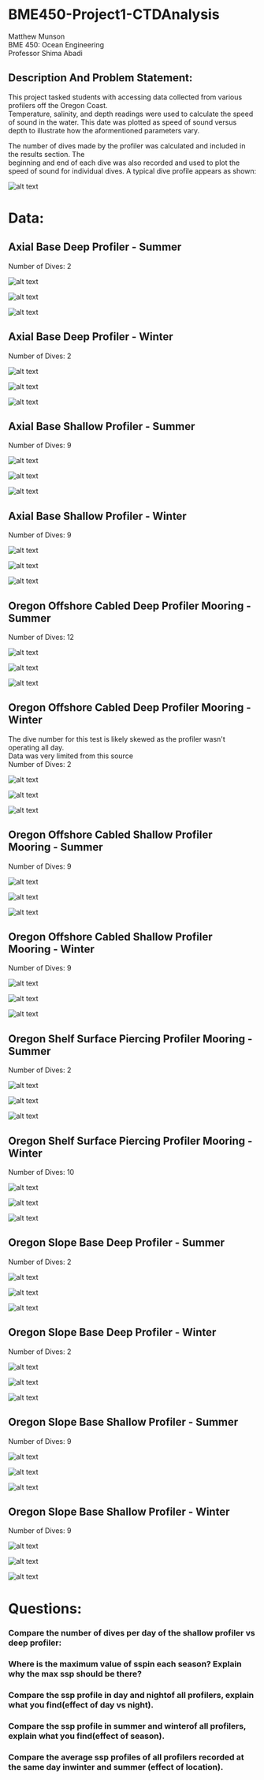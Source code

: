 # BME450-Project1-CTDAnalysis
Matthew Munson  
BME 450: Ocean Engineering  
Professor Shima Abadi

## Description And Problem Statement:
This project tasked students with accessing data collected from various profilers off the Oregon Coast.  
Temperature, salinity, and depth readings were used to calculate the speed of sound in the water. This
date was plotted as speed of sound versus depth to illustrate how the aformentioned parameters vary.  
  
The number of dives made by the profiler was calculated and included in the results section. The  
beginning and end of each dive was also recorded and used to plot the speed of sound for individual
dives. A typical dive profile appears as shown:

![alt text](https://github.com/mmunson2/BME450-Project1-CTDAnalysis/blob/master/Images/Sample_Dive_Depth_Profile.png "Sample Dive")

# Data:


## Axial Base Deep Profiler - Summer
Number of Dives:  2  

![alt text](https://github.com/mmunson2/BME450-Project1-CTDAnalysis/blob/master/Plots/Axial%20Base%20Deep%20Profiler%20-%20Summer%201.png "Plot")

![alt text](https://github.com/mmunson2/BME450-Project1-CTDAnalysis/blob/master/Plots/Axial%20Base%20Deep%20Profiler%20-%20Summer%202.png "Plot")

![alt text](https://github.com/mmunson2/BME450-Project1-CTDAnalysis/blob/master/Plots/Axial%20Base%20Deep%20Profiler%20-%20Summer%203.png "Plot")

## Axial Base Deep Profiler - Winter
Number of Dives:  2  

![alt text](https://github.com/mmunson2/BME450-Project1-CTDAnalysis/blob/master/Plots/Axial%20Base%20Deep%20Profiler%20-%20Winter%201.png "Plot")

![alt text](https://github.com/mmunson2/BME450-Project1-CTDAnalysis/blob/master/Plots/Axial%20Base%20Deep%20Profiler%20-%20Winter%202.png "Plot")

![alt text](https://github.com/mmunson2/BME450-Project1-CTDAnalysis/blob/master/Plots/Axial%20Base%20Deep%20Profiler%20-%20Winter%203.png "Plot")

## Axial Base Shallow Profiler - Summer
Number of Dives:  9  

![alt text](https://github.com/mmunson2/BME450-Project1-CTDAnalysis/blob/master/Plots/Axial%20Base%20Shallow%20Profiler%20-%20Summer%201.png "Plot")

![alt text](https://github.com/mmunson2/BME450-Project1-CTDAnalysis/blob/master/Plots/Axial%20Base%20Shallow%20Profiler%20-%20Summer%202.png "Plot")

![alt text](https://github.com/mmunson2/BME450-Project1-CTDAnalysis/blob/master/Plots/Axial%20Base%20Shallow%20Profiler%20-%20Summer%203.png "Plot")

## Axial Base Shallow Profiler - Winter
Number of Dives:  9  

![alt text](https://github.com/mmunson2/BME450-Project1-CTDAnalysis/blob/master/Plots/Axial%20Base%20Shallow%20Profiler%20-%20Winter%201.png "Plot")

![alt text](https://github.com/mmunson2/BME450-Project1-CTDAnalysis/blob/master/Plots/Axial%20Base%20Shallow%20Profiler%20-%20Winter%202.png "Plot")

![alt text](https://github.com/mmunson2/BME450-Project1-CTDAnalysis/blob/master/Plots/Oregon%20Offshore%20Cabled%20Deep%20Profiler%20Mooring%20-%20Winter%203.png "Plot")

## Oregon Offshore Cabled Deep Profiler Mooring - Summer
Number of Dives: 12  

![alt text](https://github.com/mmunson2/BME450-Project1-CTDAnalysis/blob/master/Plots/Oregon%20Offshore%20Cabled%20Deep%20Profiler%20Mooring%20-%20Summer%201.png "Plot")

![alt text](https://github.com/mmunson2/BME450-Project1-CTDAnalysis/blob/master/Plots/Oregon%20Offshore%20Cabled%20Deep%20Profiler%20Mooring%20-%20Summer%202.png "Plot")

![alt text](https://github.com/mmunson2/BME450-Project1-CTDAnalysis/blob/master/Plots/Oregon%20Offshore%20Cabled%20Deep%20Profiler%20Mooring%20-%20Summer%203.png "Plot")

## Oregon Offshore Cabled Deep Profiler Mooring - Winter
The dive number for this test is likely skewed as the profiler wasn't operating all day.  
Data was very limited from this source  
Number of Dives:  2  


![alt text](https://github.com/mmunson2/BME450-Project1-CTDAnalysis/blob/master/Plots/Oregon%20Offshore%20Cabled%20Deep%20Profiler%20Mooring%20-%20Winter%201.png "Plot")

![alt text](https://github.com/mmunson2/BME450-Project1-CTDAnalysis/blob/master/Plots/Oregon%20Offshore%20Cabled%20Deep%20Profiler%20Mooring%20-%20Winter%202.png "Plot")

![alt text](https://github.com/mmunson2/BME450-Project1-CTDAnalysis/blob/master/Plots/Oregon%20Offshore%20Cabled%20Deep%20Profiler%20Mooring%20-%20Winter%203.png "Plot")

## Oregon Offshore Cabled Shallow Profiler Mooring - Summer
Number of Dives:  9  

![alt text](https://github.com/mmunson2/BME450-Project1-CTDAnalysis/blob/master/Plots/Oregon%20Offshore%20Cabled%20Shallow%20Profiler%20Mooring%20-%20Summer%201.png "Plot")

![alt text](https://github.com/mmunson2/BME450-Project1-CTDAnalysis/blob/master/Plots/Oregon%20Offshore%20Cabled%20Shallow%20Profiler%20Mooring%20-%20Summer%202.png "Plot")

![alt text](https://github.com/mmunson2/BME450-Project1-CTDAnalysis/blob/master/Plots/Oregon%20Offshore%20Cabled%20Shallow%20Profiler%20Mooring%20-%20Summer%203.png "Plot")

## Oregon Offshore Cabled Shallow Profiler Mooring - Winter
Number of Dives:  9  


![alt text](https://github.com/mmunson2/BME450-Project1-CTDAnalysis/blob/master/Plots/Oregon%20Offshore%20Cabled%20Shallow%20Profiler%20Mooring%20-%20Winter%201.png "Plot")

![alt text](https://github.com/mmunson2/BME450-Project1-CTDAnalysis/blob/master/Plots/Oregon%20Offshore%20Cabled%20Shallow%20Profiler%20Mooring%20-%20Winter%202.png "Plot")

![alt text](https://github.com/mmunson2/BME450-Project1-CTDAnalysis/blob/master/Plots/Oregon%20Offshore%20Cabled%20Shallow%20Profiler%20Mooring%20-%20Winter%203.png "Plot")

## Oregon Shelf Surface Piercing Profiler Mooring - Summer
Number of Dives:  2  


![alt text](https://github.com/mmunson2/BME450-Project1-CTDAnalysis/blob/master/Plots/Oregon%20Shelf%20Surface%20Piercing%20Profiler%20Mooring%20-%20Summer%201.png "Plot")

![alt text](https://github.com/mmunson2/BME450-Project1-CTDAnalysis/blob/master/Plots/Oregon%20Shelf%20Surface%20Piercing%20Profiler%20Mooring%20-%20Summer%202.png "Plot")

![alt text](https://github.com/mmunson2/BME450-Project1-CTDAnalysis/blob/master/Plots/Oregon%20Shelf%20Surface%20Piercing%20Profiler%20Mooring%20-%20Summer%203.png "Plot")

## Oregon Shelf Surface Piercing Profiler Mooring - Winter
Number of Dives:  10  


![alt text](https://github.com/mmunson2/BME450-Project1-CTDAnalysis/blob/master/Plots/Oregon%20Shelf%20Surface%20Piercing%20Profiler%20Mooring%20-%20Winter%201.png "Plot")

![alt text](https://github.com/mmunson2/BME450-Project1-CTDAnalysis/blob/master/Plots/Oregon%20Shelf%20Surface%20Piercing%20Profiler%20Mooring%20-%20Winter%202.png "Plot")

![alt text](https://github.com/mmunson2/BME450-Project1-CTDAnalysis/blob/master/Plots/Oregon%20Shelf%20Surface%20Piercing%20Profiler%20Mooring%20-%20Winter%203.png "Plot")

## Oregon Slope Base Deep Profiler - Summer
Number of Dives:  2  

![alt text](https://github.com/mmunson2/BME450-Project1-CTDAnalysis/blob/master/Plots/Oregon%20Slope%20Base%20Deep%20Profiler%20-%20Summer%201.png "Plot")

![alt text](https://github.com/mmunson2/BME450-Project1-CTDAnalysis/blob/master/Plots/Oregon%20Slope%20Base%20Deep%20Profiler%20-%20Summer%202.png "Plot")

![alt text](https://github.com/mmunson2/BME450-Project1-CTDAnalysis/blob/master/Plots/Oregon%20Slope%20Base%20Deep%20Profiler%20-%20Summer%203.png "Plot")

## Oregon Slope Base Deep Profiler - Winter
Number of Dives:  2  

![alt text](https://github.com/mmunson2/BME450-Project1-CTDAnalysis/blob/master/Plots/Oregon%20Slope%20Base%20Deep%20Profiler%20-%20Winter%201.png "Plot")

![alt text](https://github.com/mmunson2/BME450-Project1-CTDAnalysis/blob/master/Plots/Oregon%20Slope%20Base%20Deep%20Profiler%20-%20Winter%202.png "Plot")

![alt text](https://github.com/mmunson2/BME450-Project1-CTDAnalysis/blob/master/Plots/Oregon%20Slope%20Base%20Deep%20Profiler%20-%20Winter%203.png "Plot")

## Oregon Slope Base Shallow Profiler - Summer
Number of Dives:  9  

![alt text](https://github.com/mmunson2/BME450-Project1-CTDAnalysis/blob/master/Plots/Oregon%20Slope%20Base%20Shallow%20Profiler%20-%20Summer%201.png "Plot")

![alt text](https://github.com/mmunson2/BME450-Project1-CTDAnalysis/blob/master/Plots/Oregon%20Slope%20Base%20Shallow%20Profiler%20-%20Summer%202.png "Plot")

![alt text](https://github.com/mmunson2/BME450-Project1-CTDAnalysis/blob/master/Plots/Oregon%20Slope%20Base%20Shallow%20Profiler%20-%20Summer%203.png "Plot")

## Oregon Slope Base Shallow Profiler - Winter
Number of Dives:  9  


![alt text](https://github.com/mmunson2/BME450-Project1-CTDAnalysis/blob/master/Plots/Oregon%20Slope%20Base%20Shallow%20Profiler%20-%20Winter%201.png "Plot")

![alt text](https://github.com/mmunson2/BME450-Project1-CTDAnalysis/blob/master/Plots/Oregon%20Slope%20Base%20Shallow%20Profiler%20-%20Winter%202.png "Plot")

![alt text](https://github.com/mmunson2/BME450-Project1-CTDAnalysis/blob/master/Plots/Oregon%20Slope%20Base%20Shallow%20Profiler%20-%20Winter%203.png "Plot")

# Questions:  

### Compare the number of dives per day of the shallow profiler vs deep profiler:  


### Where is the maximum value of sspin each season? Explain why the max ssp should be there?  


### Compare the ssp profile in day and nightof all profilers, explain what you find(effect of day vs night).  


### Compare the ssp profile in summer and winterof all profilers, explain what you find(effect of season).  


### Compare the average ssp profiles of all profilers recorded at the same day inwinter and summer (effect of location).  





